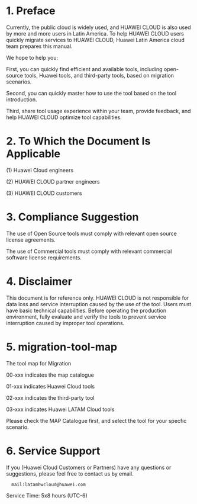 # 1. Preface

Currently, the public cloud is widely used, and HUAWEI CLOUD is also used by more and more users in Latin America. To help HUAWEI CLOUD users quickly migrate services to HUAWEI CLOUD, Huawei Latin America cloud team prepares this manual. 


We hope to help you:

First, you can quickly find efficient and available tools, including open-source tools, Huawei tools, and third-party tools, based on migration scenarios.

Second, you can quickly master how to use the tool based on the tool introduction.

Third, share tool usage experience within your team, provide feedback, and help HUAWEI CLOUD optimize tool capabilities.


# 2. To Which the Document Is Applicable

(1) Huawei Cloud engineers

(2) HUAWEI CLOUD partner engineers

(3) HUAWEI CLOUD customers


# 3. Compliance Suggestion

The use of Open Source tools must comply with relevant open source license agreements.

The use of Commercial tools must comply with relevant  commercial software license requirements.


# 4. Disclaimer

This document is for reference only. HUAWEI CLOUD is not responsible for data loss and service interruption caused by the use of the tool. Users must have basic technical capabilities. Before operating the production environment, fully evaluate and verify the tools to prevent service interruption caused by improper tool operations.


# 5. migration-tool-map
The tool map for Migration

00-xxx indicates the map catalogue

01-xxx indicates Huawei Cloud tools

02-xxx indicates the third-party tool

03-xxx indicates Huawei LATAM Cloud tools

Please check the MAP Catalogue first, and select the tool for your specfic scenario.

# 6. Service Support 
If you (Huawei Cloud Customers or Partners) have any questions or suggestions, please feel free to contact us by email.

      mail:latamhwcloud@huawei.com

Service Time: 5x8 hours (UTC-6)
